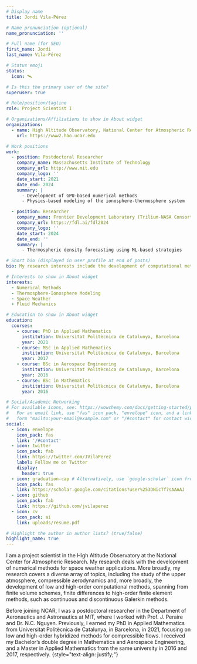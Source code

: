 ```yaml
---
# Display name
title: Jordi Vila-Pérez

# Name pronunciation (optional)
name_pronunciation: ''

# Full name (for SEO)
first_name: Jordi
last_name: Vila-Pérez

# Status emoji
status:
  icon: 🛰

# Is this the primary user of the site?
superuser: true

# Role/position/tagline
role: Project Scientist I

# Organizations/Affiliations to show in About widget
organizations:
  - name: High Altitude Observatory, National Center for Atmospheric Research
    url: https://www2.hao.ucar.edu

# Work positions
work:
  - position: Postdoctoral Researcher
    company_name: Massachusetts Institute of Technology
    company_url: http://www.mit.edu
    company_logo: ''
    date_start: 2021
    date_end: 2024
    summary: |
      - Development of GPU-based numerical methods
      - Physics-based modeling of the ionosphere-thermosphere system

  - position: Researcher
    company_name: Frontier Development Laboratory (Trilium-NASA Consortium)
    company_url: https://fdl.ai/fdl2024
    company_logo: ''
    date_start: 2024
    date_end: ''
    summary: |
      - Thermospheric density forecasting using ML-based strategies

# Short bio (displayed in user profile at end of posts)
bio: My research interests include the development of computational methods, the physical modeling of the upper atmosphere, and compressible fluid mechanics.

# Interests to show in About widget
interests:
  - Numerical Methods
  - Thermosphere-Ionosphere Modeling
  - Space Weather
  - Fluid Mechanics

# Education to show in About widget
education:
  courses:
    - course: PhD in Applied Mathematics
      institution: Universitat Politècnica de Catalunya, Barcelona
      year: 2021
    - course: MSc in Applied Mathematics
      institution: Universitat Politècnica de Catalunya, Barcelona
      year: 2017
    - course: BSc in Aerospace Engineering
      institution: Universitat Politècnica de Catalunya, Barcelona
      year: 2016
    - course: BSc in Mathematics
      institution: Universitat Politècnica de Catalunya, Barcelona
      year: 2016

# Social/Academic Networking
# For available icons, see: https://wowchemy.com/docs/getting-started/page-builder/#icons
#   For an email link, use "fas" icon pack, "envelope" icon, and a link in the
#   form "mailto:your-email@example.com" or "/#contact" for contact widget.
social:
  - icon: envelope
    icon_pack: fas
    link: '/#contact'
  - icon: twitter
    icon_pack: fab
    link: https://twitter.com/JVilaPerez
    label: Follow me on Twitter
    display:
      header: true
  - icon: graduation-cap # Alternatively, use `google-scholar` icon from `ai` icon pack
    icon_pack: fas
    link: https://scholar.google.com/citations?user%253DNicTf7sAAAAJ
  - icon: github
    icon_pack: fab
    link: https://github.com/jvilaperez
  - icon: cv
    icon_pack: ai
    link: uploads/resume.pdf

# Highlight the author in author lists? (true/false)
highlight_name: true
---
```


I am a project scientist in the High Altitude Observatory at the National Center for Atmospheric Research. My research deals with the development of numerical methods for space weather applications.
More broadly, my research covers a diverse array of topics, including the study of the upper atmosphere, compressible aerodynamics and, more broadly, the development of low and high-order computational methods, spanning from finite volume schemes, finite differences to high-order finite element methods, such as continuous and discontinuous Galerkin methods.

Before joining NCAR, I was a postdoctoral researcher in the Department of Aeronautics and Astronautics at MIT, where I worked with Prof. J. Peraire and Dr. N.C. Nguyen. Previously, I earned my PhD in Applied Mathematics from Universitat Politècnica de Catalunya, in Barcelona, in 2021, focusing on low and high-order hybridized methods for compressible flows. I received my Bachelor’s double degree in Mathematics and Aerospace Engineering, and a Master in Applied Mathematics from the same university in 2016 and 2017, respectively.
{style="text-align: justify;"}